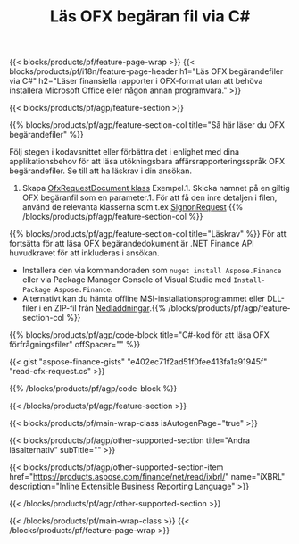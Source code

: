 ﻿---
title: Läs OFX begäran fil via C#
description: Exempelkod för läsning av OFX-begäran. Använd API-exempelkoden för att läsa batch-OFX-förfrågningsfiler i .NET-baserade applikationer. 
url: /sv/net/read/ofx-request/
family: finance
platformtag: net
feature: read
informat: OFX request
outformat: 
otherformats: 
---
{{< blocks/products/pf/feature-page-wrap >}}
{{< blocks/products/pf/i18n/feature-page-header h1="Läs OFX begärandefiler via C#" h2="Läser finansiella rapporter i OFX-format utan att behöva installera Microsoft Office eller någon annan programvara." >}}

{{< blocks/products/pf/agp/feature-section >}}

{{% blocks/products/pf/agp/feature-section-col title="Så här läser du OFX begärandefiler" %}}

Följ stegen i kodavsnittet eller förbättra det i enlighet med dina applikationsbehov för att läsa utökningsbara affärsrapporteringsspråk OFX begärandefiler. Se till att ha läskrav i din ansökan.

1. Skapa [OfxRequestDocument klass](https://apireference.aspose.com/finance/net/aspose.finance.ofx/ofxrequestdocument) Exempel.1. Skicka namnet på en giltig OFX begäranfil som en parameter.1. För att få den inre detaljen i filen, använd de relevanta klasserna som t.ex [SignonRequest](https://apireference.aspose.com/finance/net/aspose.finance.ofx.signon/signonrequest)
{{% /blocks/products/pf/agp/feature-section-col %}}

{{% blocks/products/pf/agp/feature-section-col title="Läskrav" %}}
För att fortsätta för att läsa OFX begärandedokument är .NET Finance API huvudkravet för att inkluderas i ansökan. 
- Installera den via kommandoraden som ```nuget install Aspose.Finance``` eller via Package Manager Console of Visual Studio med ```Install-Package Aspose.Finance```.
- Alternativt kan du hämta offline MSI-installationsprogrammet eller DLL-filer i en ZIP-fil från [Nedladdningar](https://downloads.aspose.com/finance/net).{{% /blocks/products/pf/agp/feature-section-col %}}

{{% blocks/products/pf/agp/code-block title="C#-kod för att läsa OFX förfrågningsfiler" offSpacer="" %}}

{{< gist "aspose-finance-gists" "e402ec71f2ad51f0fee413fa1a91945f" "read-ofx-request.cs" >}}

{{% /blocks/products/pf/agp/code-block %}}

{{< /blocks/products/pf/agp/feature-section >}}

{{< blocks/products/pf/main-wrap-class isAutogenPage="true" >}}

{{< blocks/products/pf/agp/other-supported-section title="Andra läsalternativ" subTitle="" >}}

{{< blocks/products/pf/agp/other-supported-section-item href="https://products.aspose.com/finance/net/read/ixbrl/" name="iXBRL" description="Inline Extensible Business Reporting Language" >}}

{{< /blocks/products/pf/agp/other-supported-section >}}

{{< /blocks/products/pf/main-wrap-class >}}
{{< /blocks/products/pf/feature-page-wrap >}}